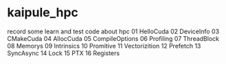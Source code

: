 # kaipule_hpc
record some learn and  test code about hpc
01 HelloCuda
02 DeviceInfo
03 CMakeCuda
04 AllocCuda
05 CompileOptions
06 Profiling
07 ThreadBlock
08 Memorys
09 Intrinsics
10 Promitive
11 Vectorizition
12 Prefetch
13 SyncAsync
14 Lock
15 PTX
16 Registers